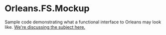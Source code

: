 # Orleans.FS.Mockup

Sample code demonstrating what a functional interface to Orleans may look like. [We're discussing the subject here.](https://github.com/dotnet/orleans/issues/5772)
